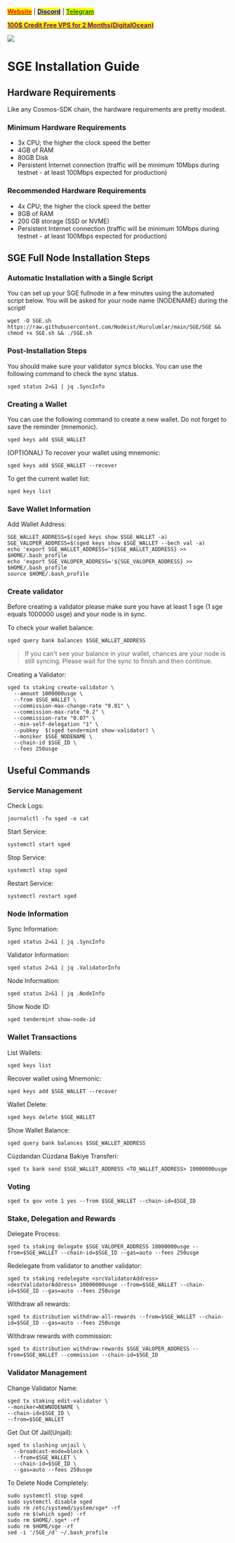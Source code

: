 &#x20;                                                       [<mark style="color:red;">**Website**</mark>](https://nodeist.net/) | [<mark style="color:blue;">**Discord**</mark>](https://discord.gg/ypx7mJ6Zzb) | [<mark style="color:green;">**Telegram**</mark>](https://t.me/noodeist)

&#x20;                                     [<mark style="color:purple;">**100$ Credit Free VPS for 2 Months(DigitalOcean)**</mark>](https://www.digitalocean.com/?refcode=410c988c8b3e&utm_campaign=Referral_Invite&utm_medium=Referral_Program&utm_source=badge)

![](https://i.hizliresim.com/jr9si78.png)

# SGE Installation Guide
## Hardware Requirements
Like any Cosmos-SDK chain, the hardware requirements are pretty modest.

### Minimum Hardware Requirements
  - 3x CPU; the higher the clock speed the better
  - 4GB of RAM
  - 80GB Disk
  - Persistent Internet connection (traffic will be minimum 10Mbps during testnet - at least 100Mbps expected for production)

### Recommended Hardware Requirements
  - 4x CPU; the higher the clock speed the better
  - 8GB of RAM
  - 200 GB storage (SSD or NVME)
  - Persistent Internet connection (traffic will be minimum 10Mbps during testnet - at least 100Mbps expected for production)

## SGE Full Node Installation Steps
### Automatic Installation with a Single Script
You can set up your SGE fullnode in a few minutes using the automated script below.
You will be asked for your node name (NODENAME) during the script!

```
wget -O SGE.sh https://raw.githubusercontent.com/Nodeist/Kurulumlar/main/SGE/SGE && chmod +x SGE.sh && ./SGE.sh
```

### Post-Installation Steps

You should make sure your validator syncs blocks.
You can use the following command to check the sync status.
```
sged status 2>&1 | jq .SyncInfo
```

### Creating a Wallet
You can use the following command to create a new wallet. Do not forget to save the reminder (mnemonic).
```
sged keys add $SGE_WALLET
```

(OPTIONAL) To recover your wallet using mnemonic:
```
sged keys add $SGE_WALLET --recover
```

To get the current wallet list:
```
sged keys list
```

### Save Wallet Information
Add Wallet Address:
```
SGE_WALLET_ADDRESS=$(sged keys show $SGE_WALLET -a)
SGE_VALOPER_ADDRESS=$(sged keys show $SGE_WALLET --bech val -a)
echo 'export SGE_WALLET_ADDRESS='${SGE_WALLET_ADDRESS} >> $HOME/.bash_profile
echo 'export SGE_VALOPER_ADDRESS='${SGE_VALOPER_ADDRESS} >> $HOME/.bash_profile
source $HOME/.bash_profile
```


### Create validator
Before creating a validator please make sure you have at least 1 sge (1 sge equals 1000000 usge) and your node is in sync.

To check your wallet balance:
```
sged query bank balances $SGE_WALLET_ADDRESS
```
> If you can't see your balance in your wallet, chances are your node is still syncing. Please wait for the sync to finish and then continue.

Creating a Validator:
```
sged tx staking create-validator \
  --amount 1000000usge \
  --from $SGE_WALLET \
  --commission-max-change-rate "0.01" \
  --commission-max-rate "0.2" \
  --commission-rate "0.07" \
  --min-self-delegation "1" \
  --pubkey  $(sged tendermint show-validator) \
  --moniker $SGE_NODENAME \
  --chain-id $SGE_ID \
  --fees 250usge
```



## Useful Commands
### Service Management
Check Logs:
```
journalctl -fu sged -o cat
```

Start Service:
```
systemctl start sged
```

Stop Service:
```
systemctl stop sged
```

Restart Service:
```
systemctl restart sged
```

### Node Information
Sync Information:
```
sged status 2>&1 | jq .SyncInfo
```

Validator Information:
```
sged status 2>&1 | jq .ValidatorInfo
```

Node Information:
```
sged status 2>&1 | jq .NodeInfo
```

Show Node ID:
```
sged tendermint show-node-id
```

### Wallet Transactions
List Wallets:
```
sged keys list
```

Recover wallet using Mnemonic:
```
sged keys add $SGE_WALLET --recover
```

Wallet Delete:
```
sged keys delete $SGE_WALLET
```

Show Wallet Balance:
```
sged query bank balances $SGE_WALLET_ADDRESS
```

Cüzdandan Cüzdana Bakiye Transferi:
```
sged tx bank send $SGE_WALLET_ADDRESS <TO_WALLET_ADDRESS> 10000000usge
```

### Voting
```
sged tx gov vote 1 yes --from $SGE_WALLET --chain-id=$SGE_ID
```

### Stake, Delegation and Rewards
Delegate Process:
```
sged tx staking delegate $SGE_VALOPER_ADDRESS 10000000usge --from=$SGE_WALLET --chain-id=$SGE_ID --gas=auto --fees 250usge
```

Redelegate from validator to another validator:
```
sged tx staking redelegate <srcValidatorAddress> <destValidatorAddress> 10000000usge --from=$SGE_WALLET --chain-id=$SGE_ID --gas=auto --fees 250usge
```

Withdraw all rewards:
```
sged tx distribution withdraw-all-rewards --from=$SGE_WALLET --chain-id=$SGE_ID --gas=auto --fees 250usge
```

Withdraw rewards with commission:
```
sged tx distribution withdraw-rewards $SGE_VALOPER_ADDRESS --from=$SGE_WALLET --commission --chain-id=$SGE_ID
```

### Validator Management
Change Validator Name:
```
sged tx staking edit-validator \
--moniker=NEWNODENAME \
--chain-id=$SGE_ID \
--from=$SGE_WALLET
```

Get Out Of Jail(Unjail):
```
sged tx slashing unjail \
  --broadcast-mode=block \
  --from=$SGE_WALLET \
  --chain-id=$SGE_ID \
  --gas=auto --fees 250usge
```

To Delete Node Completely:
```
sudo systemctl stop sged
sudo systemctl disable sged
sudo rm /etc/systemd/system/sge* -rf
sudo rm $(which sged) -rf
sudo rm $HOME/.sge* -rf
sudo rm $HOME/sge -rf
sed -i '/SGE_/d' ~/.bash_profile
```
